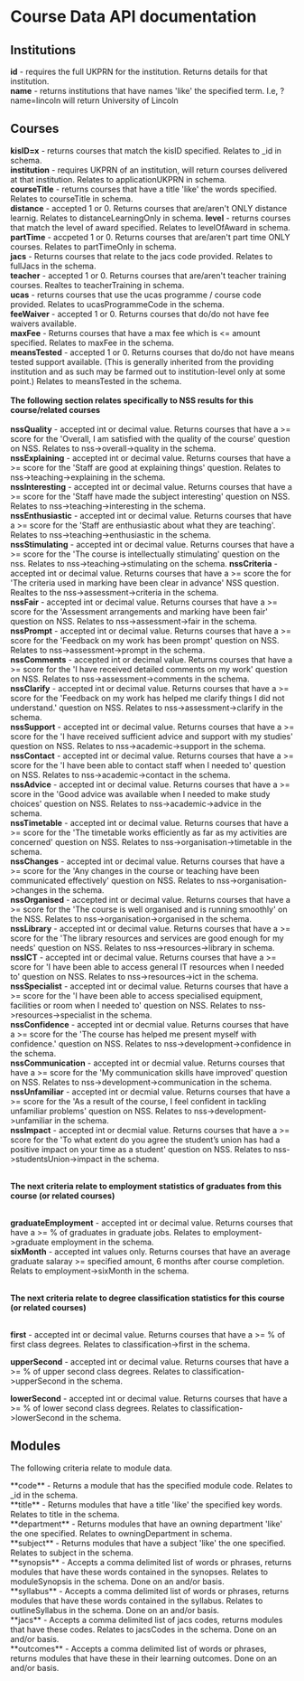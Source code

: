 Course Data API documentation
===
Institutions
--
**id** - requires the full UKPRN for the institution. Returns details for that institution. <br>
**name** - returns institutions that have names 'like' the specified term. I.e, ?name=lincoln will return University of Lincoln <br>


Courses
--
**kisID=x** - returns courses that match the kisID specified. Relates to _id in schema.<br>
**institution** -  requires UKPRN of an institution, will return courses delivered at that institution. Relates to applicationUKPRN in schema.<br>
**courseTitle** - returns courses that have a title 'like' the words specified. Relates to courseTitle in schema. <br>
**distance** - accepted 1 or 0. Returns courses that are/aren't ONLY distance learnig. Relates to distanceLearningOnly in schema.
**level** - returns courses that match the level of award specified. Relates to levelOfAward in schema. <br>
**partTime** - accpeted 1 or 0. Returns courses that are/aren't part time ONLY courses. Relates to partTimeOnly in schema. <br>
**jacs** - Returns courses that relate to the jacs code provided. Relates to fullJacs in the schema. <br>
**teacher** - accepted 1 or 0. Returns courses that are/aren't teacher training courses. Realtes to teacherTraining in schema. <br>
**ucas** - returns courses that use the ucas programme / course code provided. Relates to ucasProgrammeCode in the schema. <br>
**feeWaiver** - accepted 1 or 0. Returns courses that do/do not have fee waivers available. <br>
**maxFee** - Returns courses that have a max fee which is <= amount specified. Relates to maxFee in the schema.<br>
**meansTested** - accepted 1 or 0. Returns courses that do/do not have means tested support available. (This is generally inherited from the providing institution and as such may be farmed out to institution-level only at some point.) Relates to meansTested in the schema. <br>
<br>**The following section relates specifically to NSS results for this course/related courses**<br><br>
**nssQuality** - accepted int or decimal value. Returns courses that have a >= score for the 'Overall, I am satisfied with the quality of the course' question on NSS. Relates to nss->overall->quality in the schema. <br>
**nssExplaining** - accepted int or decimal value. Returns courses that have a >= score for the 'Staff are good at explaining things'  question. Relates to nss->teaching->explaining in the schema. <br>
**nssInteresting** - accepted int or decimal value. Returns courses that have a >= score for the 'Staff have made the subject interesting' question on NSS. Relates to nss->teaching->interesting in the schema. <br>
**nssEnthusiastic** - accepted int or decimal value. Returns courses that have a >= score for the 'Staff are enthusiastic about what they are teaching'. Relates to nss->teaching->enthusiastic in the schema. <br>
**nssStimulating** - accepted int or decimal value. Returns courses that have a >= score for the 'The course is intellectually stimulating' question on the nss. Relates to nss->teaching->stimulating on the schema.
**nssCriteria** - accepted int or decimal value. Returns courses that have a >= score the for 'The criteria used in marking have been clear in advance' NSS question. Realtes to the nss->assessment->criteria in the schema. <br>
**nssFair** - accepted int or decimal value. Returns courses that have a >= score for the 'Assessment arrangements and marking have been fair' question on NSS. Relates to nss->assessment->fair in the schema. <br>
**nssPrompt** - accepted int or decimal value. Returns courses that have a >= score for the 'Feedback on my work has been prompt' question on NSS. Relates to nss->assessment->prompt in the schema. <br>
**nssComments** - accepted int or decimal value. Returns courses that have a >= score for the 'I have received detailed comments on my work' question on NSS. Relates to nss->assessment->comments in the schema. <br>
**nssClarify** - accepted int or decimal value. Returns courses that have a >= score for the 'Feedback on my work has helped me clarify things I did not understand.' question on NSS. Relates to nss->assessment->clarify in the schema. <br>
**nssSupport** - accepted int or decimal value. Returns courses that have a >= score for the 'I have received sufficient advice and support with my studies' question on NSS. Relates to nss->academic->support in the schema. <br>
**nssContact** - accepted int or decimal value. Returns courses that have a >= score for the 'I have been able to contact staff when I needed to' question on NSS. Relates to nss->academic->contact in the schema. <br>
**nssAdvice** - accepted int or decimal value. Returns courses that have a >= score in the 'Good advice was available when I needed to make study choices' question on NSS. Relates to nss->academic->advice in the schema. <br>
**nssTimetable** - accepted int or decimal value. Returns courses that have a >= score for the 'The timetable works efficiently as far as my activities are concerned' question on NSS. Relates to nss->organisation->timetable in the schema. <br>
**nssChanges** - accepted int or decimal value. Returns courses that have a >= score for the 'Any changes in the course or teaching have been communicated effectively' question on NSS. Relates to nss->organisation->changes in the schema. <br>
**nssOrganised** - accepted int or decimal value. Returns courses that have a >= score for the 'The course is well organised and is running smoothly' on the NSS. Relates to nss->organisation->organised in the schema. <br>
**nssLibrary** - accepted int or decimal value. Returns courses that have a >= score for the 'The library resources and services are good enough for my needs' question on NSS. Relates to nss->resources->library in schema. <br>
**nssICT** - accepted int or decimal value. Returns courses that have a >= score for 'I have been able to access general IT resources when I needed to' question on NSS. Relates to nss->resources->ict in the schema. <br>
**nssSpecialist** - accepted int or decimal value. Returns courses that have a >= score for the 'I have been able to access specialised equipment, facilities or room when I needed to' question on NSS. Relates to nss->resources->specialist in the schema. <br>
**nssConfidence** - accepted int or decmial value. Returns courses that have a >= score for the 'The course has helped me present myself with confidence.' question on NSS. Relates to nss->development->confidence in the schema. <br>
**nssCommunication** - accepted int or decmial value. Returns courses that have a >= score for the 'My communication skills have improved' question on NSS. Relates to nss->development->communication in the schema. <br>
**nssUnfamiliar** - accepted int or decmial value. Returns courses that have a >= score for the 'As a result of the course, I feel confident in tackling unfamiliar problems' question on NSS. Relates to nss->development->unfamiliar in the schema. <br>
**nssImpact** - accepted int or decmial value. Returns courses that have a >= score for the 'To what extent do you agree the student’s union has had a positive impact on your time as a student' question on NSS. Relates to nss->studentsUnion->impact in the schema. <br><br>

**The next criteria relate to employment statistics of graduates from this course (or related courses)**<br><br>

**graduateEmployment** - accepted int or decimal value. Returns courses that have a >= % of graduates in graduate jobs. Relates to employment->graduate employment in the schema. <br>
**sixMonth** - accepted int values only. Returns courses that have an average graduate salaray >= specified amount, 6 months after course completion. Relats to employment->sixMonth in the schema. <br><br>

**The next criteria relate to degree classification statistics for this course (or related courses)**<br><br>

**first** - accepted int or decimal value. Returns courses that have a >= % of first class degrees. Relates to classification->first in the schema.

**upperSecond** - accepted int or decimal value. Returns courses that have a >= % of upper second class degrees. Relates to classification->upperSecond in the schema.

**lowerSecond** - accepted int or decimal value. Returns courses that have a >= % of lower second class degrees. Relates to classification->lowerSecond in the schema.

Modules
---
<p>The following criteria relate to module data.</p>
**code** - Returns a module that has the specified module code. Relates to _id in the schema. <br>
**title** - Returns modules that have a title 'like' the specified key words. Relates to title in the schema. <br>
**department** - Returns modules that have an owning department 'like' the one specified. Relates to owningDepartment in schema. <br>
**subject** - Returns modules that have a subject 'like' the one specified. Relates to subject in the schema. <br>
**synopsis** - Accepts a comma delimited list of words or phrases, returns modules that have these words contained in the synopses. Relates to moduleSynopsis in the schema. Done on an and/or basis.<br>
**syllabus** - Accepts a comma delimited list of words or phrases, returns modules that have these words contained in the syllabus. Relates to outlineSyllabus in the schema. Done on an and/or basis.<br>
**jacs** - Accepts a comma delimited list of jacs codes, returns modules that have these codes. Relates to jacsCodes in the schema. Done on an and/or basis.<br>
**outcomes** - Accepts a comma delimited list of words or phrases, returns modules that have these in their learning outcomes. Done on an and/or basis.